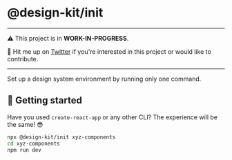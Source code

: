 # @design-kit/init

---

⚠️ This project is in **WORK-IN-PROGRESS**. 

🤙 Hit me up on [Twitter](https://twitter.com/Kristof0425) if you're interested in this project or would like to contribute.

---

Set up a design system environment by running only one command.

## 🛫 Getting started

Have you used `create-react-app` or any other CLI? The experience will be the same! 😎

```bash
npx @design-kit/init xyz-components
cd xyz-components
npm run dev
```


